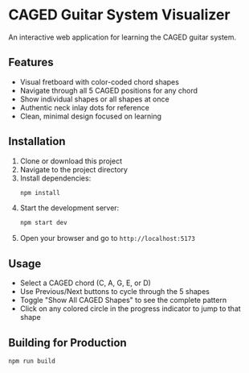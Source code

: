 # CAGED Guitar System Visualizer

An interactive web application for learning the CAGED guitar system.

## Features
- Visual fretboard with color-coded chord shapes
- Navigate through all 5 CAGED positions for any chord
- Show individual shapes or all shapes at once
- Authentic neck inlay dots for reference
- Clean, minimal design focused on learning

## Installation

1. Clone or download this project
2. Navigate to the project directory
3. Install dependencies:
   ```bash
   npm install
   ```
4. Start the development server:
   ```bash
   npm start dev
   ```
5. Open your browser and go to `http://localhost:5173`

## Usage

- Select a CAGED chord (C, A, G, E, or D)
- Use Previous/Next buttons to cycle through the 5 shapes
- Toggle "Show All CAGED Shapes" to see the complete pattern
- Click on any colored circle in the progress indicator to jump to that shape

## Building for Production

```bash
npm run build
```